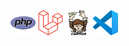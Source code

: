 
<div>
  <img src="https://github.com/devicons/devicon/blob/master/icons/php/php-original.svg" title="PHP" alt="PHP" width="40" height="40"/>
  <img src="https://github.com/devicons/devicon/blob/master/icons/laravel/laravel-original.svg" title="PHP" alt="PHP" width="40" height="40"/>
  <img src="https://github.com/devicons/devicon/blob/master/icons/composer/composer-original.svg" title="PHP" alt="PHP" width="40" height="40"/>
  <img src="https://github.com/devicons/devicon/blob/master/icons/vscode/vscode-original.svg" title="PHP" alt="PHP" width="40" height="40"/>
</div>
